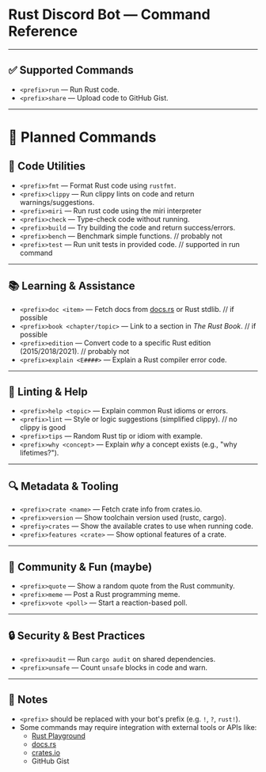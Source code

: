 # Rust Discord Bot — Command Reference

---

## ✅ Supported Commands

- `<prefix>run` — Run Rust code.
- `<prefix>share` — Upload code to GitHub Gist.

---

# 🧪 Planned Commands

## 🔧 Code Utilities

- `<prefix>fmt` — Format Rust code using `rustfmt`.
- `<prefix>clippy` — Run clippy lints on code and return warnings/suggestions.
- `<prefix>miri` — Run rust code using the miri interpreter
- `<prefix>check` — Type-check code without running.
- `<prefix>build` — Try building the code and return success/errors.
- `<prefix>bench` — Benchmark simple functions. // probably not
- `<prefix>test` — Run unit tests in provided code. // supported in run command

---

## 📚 Learning & Assistance

- `<prefix>doc <item>` — Fetch docs from [docs.rs](https://docs.rs) or Rust stdlib. // if possible
- `<prefix>book <chapter/topic>` — Link to a section in *The Rust Book*.  // if possible
- `<prefix>edition` — Convert code to a specific Rust edition (2015/2018/2021). // probably not
- `<prefix>explain <E####>` — Explain a Rust compiler error code.

---

## 🧠 Linting & Help

- `<prefix>help <topic>` — Explain common Rust idioms or errors.
- `<prefix>lint` — Style or logic suggestions (simplified clippy).  // no clippy is good
- `<prefix>tips` — Random Rust tip or idiom with example.
- `<prefix>why <concept>` — Explain *why* a concept exists (e.g., "why lifetimes?").

---

## 🔍 Metadata & Tooling

- `<prefix>crate <name>` — Fetch crate info from crates.io.
- `<prefix>version` — Show toolchain version used (rustc, cargo).
- `<prefiy>crates` — Show the available crates to use when running code.
- `<prefix>features <crate>` — Show optional features of a crate.

---

## 🎯 Community & Fun (maybe)

- `<prefix>quote` — Show a random quote from the Rust community.
- `<prefix>meme` — Post a Rust programming meme.
- `<prefix>vote <poll>` — Start a reaction-based poll.

---

## 🔒 Security & Best Practices

- `<prefix>audit` — Run `cargo audit` on shared dependencies.
- `<prefix>unsafe` — Count `unsafe` blocks in code and warn.

---

## 📝 Notes

- `<prefix>` should be replaced with your bot's prefix (e.g. `!`, `?`, `rust!`).
- Some commands may require integration with external tools or APIs like:
  - [Rust Playground](https://play.rust-lang.org/)
  - [docs.rs](https://docs.rs)
  - [crates.io](https://crates.io)
  - GitHub Gist
